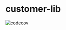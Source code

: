 # customer-lib
[![codecov](https://codecov.io/gh/poiasd3241/customer-lib/branch/main/graph/badge.svg?token=20OU73N2QB)](https://codecov.io/gh/poiasd3241/customer-lib)
